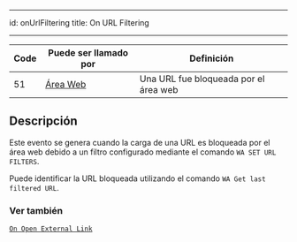 - - -
id: onUrlFiltering title: On URL Filtering
- - -

| Code | Puede ser llamado por                       | Definición                            |
| ---- | ------------------------------------------- | ------------------------------------- |
| 51   | [Área Web](FormObjects/webArea_overview.md) | Una URL fue bloqueada por el área web |


## Descripción

Este evento se genera cuando la carga de una URL es bloqueada por el área web debido a un filtro configurado mediante el comando `WA SET URL FILTERS`.

Puede identificar la URL bloqueada utilizando el comando `WA Get last filtered URL`.

### Ver también
[`On Open External Link`](onOpenExternalLink.md)
